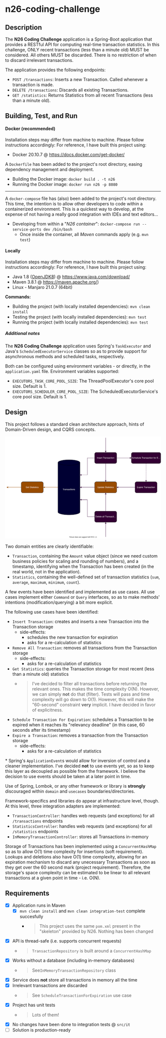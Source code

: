 # n26-coding-challenge

## Description

The **N26 Coding Challenge** application is a Spring-Boot application that provides a RESTful API for computing real-time transaction statistics.
In this challenge, ONLY recent transactions (less than a minute old) MUST be considered. All others MUST be discarded.
There is no restriction of when to discard irrelevant transactions.

The application provides the following endpoints:
- `POST /transactions`: Inserts a new Transaction. Called whenever a transaction is made.
- `DELETE /transactions`: Discards all existing Transactions.
- `GET /statistics`: Returns Statistics from all recent Transactions (less than a minute old). 

## Building, Test, and Run

#### Docker (recommended)

Installation steps may differ from machine to machine. Please follow instructions accordingly:
For reference, I have built this project using:
- Docker 20.10.7 @ https://docs.docker.com/get-docker/

A `Dockerfile` has been added to the project's root directory, easing dependency management and deployment.
- Building the Docker image: `docker build . -t n26`
- Running the Docker image: `docker run n26 -p 8080`

---

A `docker-compose` file has (also) been added to the project's root directory.
This time, the intention is to allow other developers to code within a containerized environment.
This is a quickest way to develop, at the expense of not having a really good integration with IDEs and text editors...
- Developing from within a "*N26 container*": `docker-compose run --service-ports dev /bin/bash`
  - Once inside the container, all _Maven_ commands apply (e.g. `mvn test`)

#### Locally

Installation steps may differ from machine to machine. Please follow instructions accordingly:
For reference, I have built this project using:
- Java 1.8 ([OpenJDK8](https://openjdk.java.net/install/)) @ https://www.java.com/download/
- Maven 3.8.1 @ https://maven.apache.org/)
- Linux - Manjaro 21.0.7 (64bit)

**Commands:**
- Building the project (with locally installed dependencies): `mvn clean install`
- Testing the project (with locally installed dependencies): `mvn test`
- Running the project (with locally installed dependencies): `mvn test`


##### Additional notes
The **N26 Coding Challenge** application uses Spring's `TaskExecutor` and Java's `ScheduledExecutorService` classes so as to provide support for asynchronous methods and scheduled tasks, respectively.

Both can be configured using environment variables - or directly, in the `application.yaml` file.
Environment variables supported:
- `EXECUTORS_TASK_CORE_POOL_SIZE`: The ThreadPoolExecutor's core pool size. Default is 1.
- `EXECUTORS_SCHEDULER_CORE_POOL_SIZE`: The ScheduledExecutorService's core pool size. Default is 1.
## Design

This project follows a standard clean architecture approach, hints of Domain-Driven design, and CQRS concepts.

![transaction-design](./docs/transaction.drawio.svg)

Two domain entities are clearly identifiable:
- `Transaction`, containing the `Amount` value object (since we need custom business policies for scaling and rounding of numbers), and a timestamp, identifying when the Transaction has been created (in the real world, not in the application).
- `Statistics`, containing the well-defined set of transaction statistics (`sum`, `average`, `maximum`, `minimum`, `count`). 

A few events have been identified and implemented as use cases. All use cases implement either `Command` or `Query` interfaces, so as to make methods' intentions (modification/querying) a bit more explicit.

The following use cases have been identified:
- `Insert Transaction`: creates and inserts a new Transaction into the Transaction storage
  - side-effects: 
    - schedules the new transaction for expiration
    - asks for a re-calculation of statistics
- `Remove All Transaction`: removes all transactions from the Transaction storage
  - side-effects:
    - asks for a re-calculation of statistics
- `Get Statistics`: queries the Transaction storage for most recent (less than a minute old) statistics
  - > I've decided to filter all transactions before returning the relevant ones. This makes the time complexity O(N). However, we can simply **not** do that (filter). Tests will pass and time complexity will go down to O(1). However, this will make the "60-second" constraint **very** implicit. I have decided in favor of explicitness.
- `Schedule Transaction For Expiration`: schedules a Transaction to be expired when it reaches its "relevancy deadline" (in this case, 60 seconds after its timestamp)
- `Expire a Transaction`: removes a transaction from the Transaction storage
  - side-effects:
    - asks for a re-calculation of statistics

\* Spring's `ApplicationEvent`s would allow for inversion of control and a cleaner implementation. I've decided **not** to use events yet, so as to keep this layer as decoupled as possible from the framework. I believe the decision to use events should be taken at a later point in time.

Use of Spring, Lombok, or any other framework or library is **strongly** discouraged within `domain` and `usecases` boundaries/directories.

Framework-specifics and libraries do appear at infrastructure level, though. At this level, three integration adapters are implemented:
- `TransactionController`: handles web requests (and exceptions) for all `/transactions` endpoints
- `StatisticsController`: handles web requests (and exceptions) for all `/statistics` endpoints 
- `InMemoryTransactionController`: stores all Transactions in-memory

Storage of Transactions has been implemented using a `ConcurrentHashMap` so as to allow O(1) time complexity for insertions (soft requirement). Lookups and deletions also have O(1) time complexity, allowing for an expiration mechanism to discard any unecessary Transactions as soon as they get over the 60 second mark (project requirement). Therefore, the storage's space complexity can be estimated to be linear to all relevant transactions at a given point in time - i.e. O(N).



## Requirements
- [x] Application runs in Maven
  - [x] `mvn clean install` and `mvn clean integration-test` complete succesfully
    - > This project uses the same `pom.xml` present in the "skeleton" provided by N26. Nothing has been changed
- [x] API is thread-safe (i.e. supports concurrent requests)
  - > `TransactionRepository` is built around a `ConcurrentHashMap` 
- [x] Works without a database (including in-memory databases)
  - > See`InMemoryTransactionRepository` class
- [x] Service does **not** store all transactions in memory all the time
- [x] Irrelevant transactions are discarded
  - > See `ScheduleTransactionForExpiration` use case
- [x] Project has unit tests
  - > Lots of them!
- [x] No changes have been done to integration tests @ `src/it`
- [ ] Solution is production-ready
